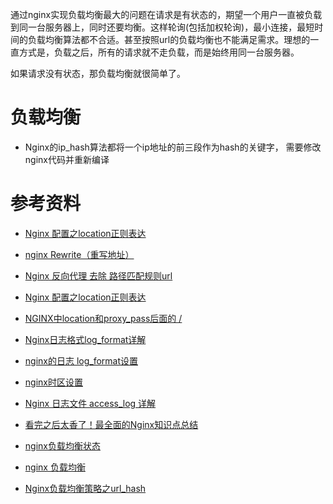 
通过nginx实现负载均衡最大的问题在请求是有状态的，期望一个用户一直被负载到同一台服务器上，同时还要均衡。这样轮询(包括加权轮询)，最小连接，最短时间的负载均衡算法都不合适。甚至按照url的负载均衡也不能满足需求。理想的一直方式是，负载之后，所有的请求就不走负载，而是始终用同一台服务器。

如果请求没有状态，那负载均衡就很简单了。

# 负载均衡
- Nginx的ip_hash算法都将一个ip地址的前三段作为hash的关键字， 需要修改nginx代码并重新编译


# 参考资料
- [Nginx 配置之location正则表达](https://blog.csdn.net/yangyelin/article/details/112976539)
- [nginx Rewrite（重写地址）](https://blog.csdn.net/gcc001224/article/details/125000155)
- [Nginx 反向代理 去除 路径匹配规则url](https://blog.csdn.net/A_yonga/article/details/125236208)
- [Nginx 配置之location正则表达](https://blog.csdn.net/yangyelin/article/details/112976539)

- [NGINX中location和proxy_pass后面的 /](https://blog.csdn.net/u010099177/article/details/108629036)

- [Nginx日志格式log_format详解](https://blog.csdn.net/ssk0411/article/details/111317598)
- [nginx的日志 log_format设置](https://blog.csdn.net/zhanghuiqi205/article/details/89417716)
- [nginx时区设置](https://trac.nginx.org/nginx/ticket/2344)
- [Nginx 日志文件 access_log 详解](https://blog.51cto.com/u_10401840/5236654)

- [看完之后太香了！最全面的Nginx知识点总结](https://www.bilibili.com/read/cv7541870/)

- [nginx负载均衡状态](https://blog.csdn.net/qq_34939308/article/details/120809539)
- [nginx 负载均衡](https://www.cnblogs.com/mklblog/p/16478798.html)
- [Nginx负载均衡策略之url_hash](https://blog.csdn.net/Leon_Jinhai_Sun/article/details/121153058)